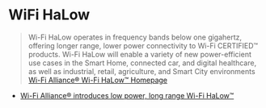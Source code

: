 # WiFi HaLow

>Wi-Fi HaLow operates in frequency bands below one gigahertz, offering longer range, lower power connectivity to Wi-Fi CERTIFIED™ products. Wi-Fi HaLow will enable a variety of new power-efficient use cases in the Smart Home, connected car, and digital healthcare, as well as industrial, retail, agriculture, and Smart City environments [Wi-Fi Alliance® Wi-Fi HaLow™ Homepage](http://www.wi-fi.org/discover-wi-fi/wi-fi-halow)

- [Wi-Fi Alliance® introduces low power, long range Wi-Fi HaLow™](https://www.wi-fi.org/news-events/newsroom/wi-fi-alliance-introduces-low-power-long-range-wi-fi-halow)
